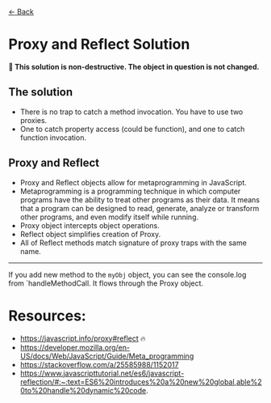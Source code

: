 [← Back](./README.md)

# Proxy and Reflect Solution

**🥂 This solution is non-destructive. The object in question is not changed.**

## The solution

- There is no trap to catch a method invocation. You have to use two proxies.
- One to catch property access (could be function), and one to catch function invocation.

## Proxy and Reflect

- Proxy and Reflect objects allow for metaprogramming in JavaScript.
- Metaprogramming is a programming technique in which computer programs have the ability to treat other programs as their data. It means that a program can be designed to read, generate, analyze or transform other programs, and even modify itself while running.
- Proxy object intercepts object operations.
- Reflect object simplifies creation of Proxy.
- All of Reflect methods match signature of proxy traps with the same name.

---

If you add new method to the `myObj` object, you can see the console.log from `handleMethodCall. It flows through the Proxy object.

# Resources:
- https://javascript.info/proxy#reflect 🔥
- https://developer.mozilla.org/en-US/docs/Web/JavaScript/Guide/Meta_programming
- https://stackoverflow.com/a/25585988/1152017
- https://www.javascripttutorial.net/es6/javascript-reflection/#:~:text=ES6%20introduces%20a%20new%20global,able%20to%20handle%20dynamic%20code.
 
